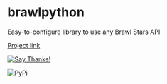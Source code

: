# brawlpython
 
Easy-to-configure library to use any Brawl Stars API

[Project link](https://github.com/0dminnimda/brawlpython)

[![Say Thanks!][image]][hyperlink]

  [hyperlink]: https://saythanks.io/to/0dminnimda@gmail.com
  [image]: https://img.shields.io/badge/Say%20Thanks-!-1EAEDB.svg (Say Thanks!)

[![PyPi][image]][hyperlink]

  [hyperlink]: https://pypi.org/project/brawlpython
  [image]: https://img.shields.io/pypi/v/brawlpython.svg (PyPi)
